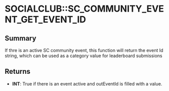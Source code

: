 # SOCIALCLUB::SC_COMMUNITY_EVENT_GET_EVENT_ID

## Summary
If thre is an active SC community event, this function will return the event Id
string, which can be used as a category value for leaderboard submissions

## Returns
* **INT**: True if there is an event active and outEventId is filled with a value.